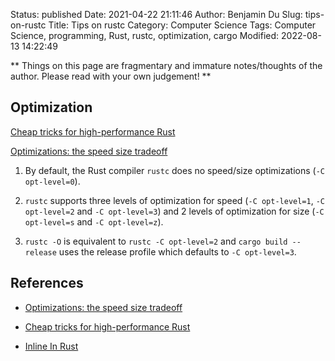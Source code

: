 Status: published
Date: 2021-04-22 21:11:46
Author: Benjamin Du
Slug: tips-on-rustc
Title: Tips on rustc
Category: Computer Science
Tags: Computer Science, programming, Rust, rustc, optimization, cargo
Modified: 2022-08-13 14:22:49

**
Things on this page are fragmentary and immature notes/thoughts of the author.
Please read with your own judgement!
**


## Optimization 

[Cheap tricks for high-performance Rust](https://deterministic.space/high-performance-rust.html)

[Optimizations: the speed size tradeoff](https://docs.rust-embedded.org/book/unsorted/speed-vs-size.html)

1. By default, 
    the Rust compiler `rustc` does no speed/size optimizations (`-C opt-level=0`).

2. `rustc` supports three levels of optimization for speed (`-C opt-level=1`, `-C opt-level=2` and `-C opt-level=3`)
    and 2 levels of optimization for size (`-C opt-level=s` and `-C opt-level=z`).

3. `rustc -O` is equivalent to `rustc -C opt-level=2`
    and `cargo build --release` uses the release profile which defaults to `-C opt-level=3`.

## References

- [Optimizations: the speed size tradeoff](https://docs.rust-embedded.org/book/unsorted/speed-vs-size.html)

- [Cheap tricks for high-performance Rust](https://deterministic.space/high-performance-rust.html)

- [Inline In Rust](https://matklad.github.io/2021/07/09/inline-in-rust.html)

